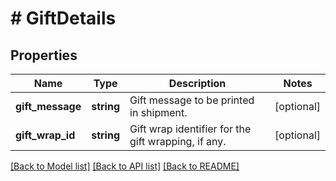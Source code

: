 # # GiftDetails

## Properties

Name | Type | Description | Notes
------------ | ------------- | ------------- | -------------
**gift_message** | **string** | Gift message to be printed in shipment. | [optional]
**gift_wrap_id** | **string** | Gift wrap identifier for the gift wrapping, if any. | [optional]

[[Back to Model list]](../../README.md#models) [[Back to API list]](../../README.md#endpoints) [[Back to README]](../../README.md)
